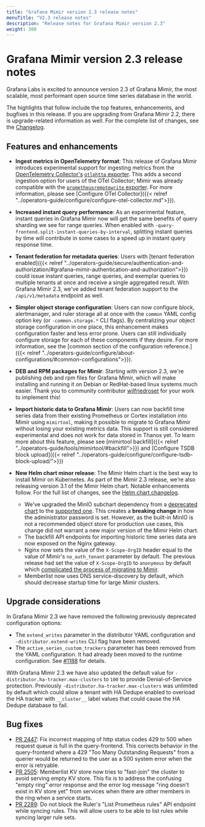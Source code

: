 ```yaml
---
title: "Grafana Mimir version 2.3 release notes"
menuTitle: "V2.3 release notes"
description: "Release notes for Grafana Mimir version 2.3"
weight: 300
---
```


# Grafana Mimir version 2.3 release notes

Grafana Labs is excited to announce version 2.3 of Grafana Mimir, the most scalable, most performant open source time series database in the world.

The highlights that follow include the top features, enhancements, and bugfixes in this release. If you are upgrading from Grafana Mimir 2.2, there is upgrade-related information as well.
For the complete list of changes, see the [Changelog](https://github.com/grafana/mimir/blob/main/CHANGELOG.md).

## Features and enhancements

- **Ingest metrics in OpenTelemetry format**:
  This release of Grafana Mimir introduces experimental support for ingesting metrics from the [OpenTelemetry Collector's](https://opentelemetry.io/docs/collector/) [`otlphttp` exporter](https://github.com/open-telemetry/opentelemetry-collector/blob/main/exporter/otlphttpexporter/README.md). This adds a second ingestion option for users of the OTel Collector; Mimir was already compatible with the [`prometheusremotewrite` exporter](https://github.com/open-telemetry/opentelemetry-collector-contrib/tree/main/exporter/prometheusremotewriteexporter). For more information, please see [Configure OTel Collector]({{< relref "../operators-guide/configure/configure-otel-collector.md">}}).

- **Increased instant query performance**:
  As an experimental feature, instant queries in Grafana Mimir now will get the same benefits of query sharding we see for range queries. When enabled with `-query-frontend.split-instant-queries-by-interval`, splitting instant queries by time will contribute in some cases to a speed up in instant query response time.

- **Tenant federation for metadata queries**:
  Users with [tenant federation enabled]({{< relref "../operators-guide/secure/authentication-and-authorization/#grafana-mimir-authentication-and-authorization">}}) could issue instant queries, range queries, and exemplar queries to multiple tenants at once and receive a single aggregated result. With Grafana Mimir 2.3, we've added tenant federation support to the `/api/v1/metadata` endpoint as well.

- **Simpler object storage configuration**:
  Users can now configure block, alertmanager, and ruler storage all at once with the `common` YAML config option key (or `-common.storage.*` CLI flags). By centralizing your object storage configuration in one place, this enhancement makes configuration faster and less error prone. Users can still individually configure storage for each of these components if they desire. For more information, see the [common section of the configuration reference.]({{< relref "../operators-guide/configure/about-configurations/#common-configurations">}}).

- **DEB and RPM packages for Mimir**:
  Starting with version 2.3, we're publishing deb and rpm files for Grafana Mimir, which will make installing and running it on Debian or RedHat-based linux systems much easier. Thank you to community contributor [wilfriedroset](https://github.com/wilfriedroset) for your work to implement this!

- **Import historic data to Grafana Mimir**:
  Users can now backfill time series data from their existing Prometheus or Cortex installation into Mimir using `mimirtool`, making it possible to migrate to Grafana Mimir without losing your existing metrics data. This support is still considered experimental and does not work for data stored in Thanos yet. To learn more about this feature, please see [mimirtool backfill]({{< relref "../operators-guide/tools/mimirtool/#backfill">}}) and [Configure TSDB block upload]({{< relref "../operators-guide/configure/configure-tsdb-block-upload/">}})

- **New Helm chart minor release**: The Mimir Helm chart is the best way to install Mimir on Kubernetes. As part of the Mimir 2.3 release, we’re also releasing version 3.1 of the Mimir Helm chart. Notable enhancements follow. For the full list of changes, see the [Helm chart changelog](https://github.com/grafana/mimir/tree/main/operations/helm/charts/mimir-distributed/CHANGELOG.md).
  - We've upgraded the MinIO subchart dependency from a [deprecated chart](https://helm.min.io/) to the [supported one](https://charts.min.io/). This creates a **breaking change** in how the administrator password is set. However, as the built-in MinIO is not a recommended object store for production use cases, this change did not warrant a new major version of the Mimir Helm chart.
  - The backfill API endpoints for importing historic time series data are now exposed on the Nginx gateway.
  - Nginx now sets the value of the `X-Scope-OrgID` header equal to the value of Mimir's `no_auth_tenant` parameter by default. The previous release had set the value of `X-Scope-OrgID` to `anonymous` by default which [complicated the process of migrating to Mimir](https://github.com/grafana/mimir/issues/2563).
  - Memberlist now uses DNS service-discovery by default, which should decrease startup time for large Mimir clusters.

## Upgrade considerations

In Grafana Mimir 2.3 we have removed the following previously deprecated configuration options:

- The `extend_writes` parameter in the distributor YAML configuration and `-distributor.extend-writes` CLI flag have been removed.
- The `active_series_custom_trackers` parameter has been removed from the YAML configuration. It had already been moved to the runtime configuration. See [#1188](https://github.com/grafana/mimir/pull/1188) for details.

With Grafana Mimir 2.3 we have also updated the default value for `-distributor.ha-tracker.max-clusters` to `100` to provide Denial-of-Service protection. Previously `-distributor.ha-tracker.max-clusters` was unlimited by default which could allow a tenant with HA Dedupe enabled to overload the HA tracker with `__cluster__` label values that could cause the HA Dedupe database to fail.

## Bug fixes

- [PR 2447](https://github.com/grafana/mimir/pull/2447): Fix incorrect mapping of http status codes 429 to 500 when request queue is full in the query-frontend. This corrects behavior in the query-frontend where a 429 "Too Many Outstanding Requests" from a querier would be returned to the user as a 500 system error when the error is retryable.
- [PR 2505](https://github.com/grafana/mimir/pull/2505): Memberlist KV store now tries to "fast-join" the cluster to avoid serving empty KV store. This fix is to address the confusing "empty ring" error response and the error log message "ring doesn't exist in KV store yet" from services when there are other members in the ring when a service starts.
- [PR 2289](https://github.com/grafana/mimir/pull/2289): Do not block the Ruler's "List Prometheus rules" API endpoint while syncing rules. This will allow users to be able to list rules while syncing larger rule sets.
